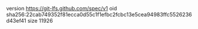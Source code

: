 version https://git-lfs.github.com/spec/v1
oid sha256:22cab749352f81ecca0d55c1f1efbc2fcbc13e5cea94983ffc5526236d43ef41
size 11926
